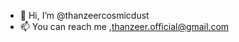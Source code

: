 - 👋 Hi, I’m @thanzeercosmicdust
- 📫 You can reach me ,thanzeer.official@gmail.com

<!---
thanzeercosmicdust/thanzeercosmicdust is a ✨ special ✨ repository because its `README.md` (this file) appears on your GitHub profile.
You can click the Preview link to take a look at your changes.
--->
